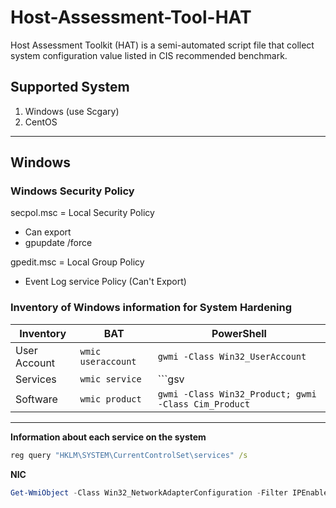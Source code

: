 # Host-Assessment-Tool-HAT

Host Assessment Toolkit (HAT) is a semi-automated script file that collect system configuration value listed in CIS recommended benchmark.

## Supported System
1. Windows (use Scgary)
2. CentOS

- - - -

## Windows

### Windows Security Policy
secpol.msc = Local Security Policy 
 - Can export
 - gpupdate /force

gpedit.msc = Local Group Policy
 - Event Log service Policy (Can't Export)
 
 ### Inventory of Windows information for System Hardening
 
Inventory | BAT | PowerShell
--- | --- | ---
User Account | ```wmic useraccount``` | ```gwmi -Class Win32_UserAccount```
Services | ```wmic service``` | ```gsv | where {$_.Status -like "run*"}```
Software | ```wmic product``` | ```gwmi -Class Win32_Product; gwmi -Class Cim_Product```


- - - -


**Information about each service on the system**
```bat
reg query "HKLM\SYSTEM\CurrentControlSet\services" /s
```

**NIC**
```powershell
Get-WmiObject -Class Win32_NetworkAdapterConfiguration -Filter IPEnabled=TRUE -ComputerName . | Select-Object -Property [a-z]* -ExcludeProperty IPX*,WINS*
```

